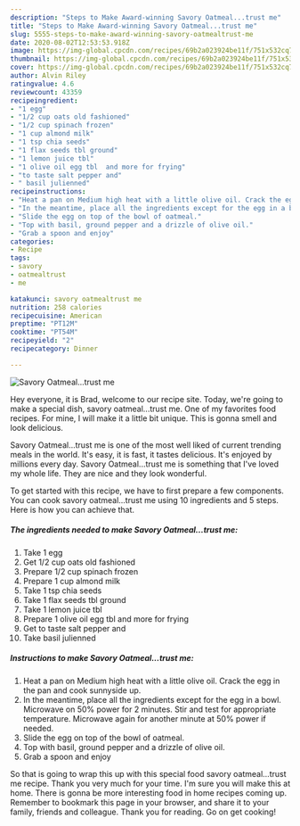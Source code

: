 ```yaml
---
description: "Steps to Make Award-winning Savory Oatmeal...trust me"
title: "Steps to Make Award-winning Savory Oatmeal...trust me"
slug: 5555-steps-to-make-award-winning-savory-oatmealtrust-me
date: 2020-08-02T12:53:53.918Z
image: https://img-global.cpcdn.com/recipes/69b2a023924be11f/751x532cq70/savory-oatmealtrust-me-recipe-main-photo.jpg
thumbnail: https://img-global.cpcdn.com/recipes/69b2a023924be11f/751x532cq70/savory-oatmealtrust-me-recipe-main-photo.jpg
cover: https://img-global.cpcdn.com/recipes/69b2a023924be11f/751x532cq70/savory-oatmealtrust-me-recipe-main-photo.jpg
author: Alvin Riley
ratingvalue: 4.6
reviewcount: 43359
recipeingredient:
- "1 egg"
- "1/2 cup oats old fashioned"
- "1/2 cup spinach frozen"
- "1 cup almond milk"
- "1 tsp chia seeds"
- "1 flax seeds tbl ground"
- "1 lemon juice tbl"
- "1 olive oil egg tbl  and more for frying"
- "to taste salt pepper and"
- " basil julienned"
recipeinstructions:
- "Heat a pan on Medium high heat with a little olive oil. Crack the egg in the pan and cook sunnyside up."
- "In the meantime, place all the ingredients except for the egg in a bowl. Microwave on 50% power for 2 minutes. Stir and test for appropriate temperature. Microwave again for another minute at 50% power if needed."
- "Slide the egg on top of the bowl of oatmeal."
- "Top with basil, ground pepper and a drizzle of olive oil."
- "Grab a spoon and enjoy"
categories:
- Recipe
tags:
- savory
- oatmealtrust
- me

katakunci: savory oatmealtrust me 
nutrition: 258 calories
recipecuisine: American
preptime: "PT12M"
cooktime: "PT54M"
recipeyield: "2"
recipecategory: Dinner

---
```



![Savory Oatmeal...trust me](https://img-global.cpcdn.com/recipes/69b2a023924be11f/751x532cq70/savory-oatmealtrust-me-recipe-main-photo.jpg)

Hey everyone, it is Brad, welcome to our recipe site. Today, we're going to make a special dish, savory oatmeal...trust me. One of my favorites food recipes. For mine, I will make it a little bit unique. This is gonna smell and look delicious.

Savory Oatmeal...trust me is one of the most well liked of current trending meals in the world. It's easy, it is fast, it tastes delicious. It's enjoyed by millions every day. Savory Oatmeal...trust me is something that I've loved my whole life. They are nice and they look wonderful.




To get started with this recipe, we have to first prepare a few components. You can cook savory oatmeal...trust me using 10 ingredients and 5 steps. Here is how you can achieve that.

<!--inarticleads1-->

##### The ingredients needed to make Savory Oatmeal...trust me:

1. Take 1 egg
1. Get 1/2 cup oats old fashioned
1. Prepare 1/2 cup spinach frozen
1. Prepare 1 cup almond milk
1. Take 1 tsp chia seeds
1. Take 1 flax seeds tbl ground
1. Take 1 lemon juice tbl
1. Prepare 1 olive oil egg tbl  and more for frying
1. Get to taste salt pepper and
1. Take  basil julienned




<!--inarticleads2-->

##### Instructions to make Savory Oatmeal...trust me:

1. Heat a pan on Medium high heat with a little olive oil. Crack the egg in the pan and cook sunnyside up.
1. In the meantime, place all the ingredients except for the egg in a bowl. Microwave on 50% power for 2 minutes. Stir and test for appropriate temperature. Microwave again for another minute at 50% power if needed.
1. Slide the egg on top of the bowl of oatmeal.
1. Top with basil, ground pepper and a drizzle of olive oil.
1. Grab a spoon and enjoy




So that is going to wrap this up with this special food savory oatmeal...trust me recipe. Thank you very much for your time. I'm sure you will make this at home. There is gonna be more interesting food in home recipes coming up. Remember to bookmark this page in your browser, and share it to your family, friends and colleague. Thank you for reading. Go on get cooking!
